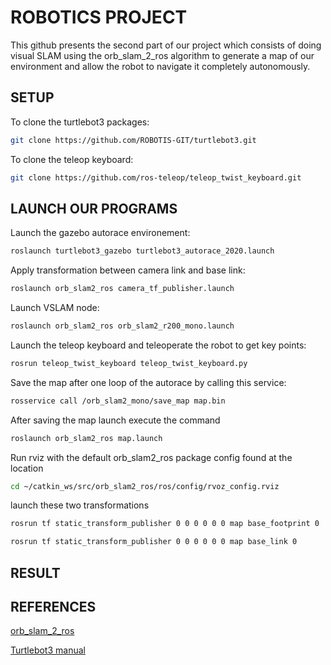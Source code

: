 # ROBOTICS PROJECT
 
This github presents the second part of our project which consists of doing visual SLAM using the orb_slam_2_ros algorithm to generate a map of our environment and allow the robot to navigate it completely autonomously.
## SETUP
 
To clone the turtlebot3 packages:
 
```bash
git clone https://github.com/ROBOTIS-GIT/turtlebot3.git
```
 
To clone the teleop keyboard:
 
```bash
git clone https://github.com/ros-teleop/teleop_twist_keyboard.git
```
 
## LAUNCH OUR PROGRAMS
 
Launch the gazebo autorace environement:
 
```bash
roslaunch turtlebot3_gazebo turtlebot3_autorace_2020.launch
```
Apply transformation between camera link and base link:
 
```bash
roslaunch orb_slam2_ros camera_tf_publisher.launch
```
Launch VSLAM node:
```bash
roslaunch orb_slam2_ros orb_slam2_r200_mono.launch 
```
Launch the teleop keyboard and teleoperate the robot to get key points:
```bash
rosrun teleop_twist_keyboard teleop_twist_keyboard.py 
```
 
Save the map after one loop of the autorace by calling this service:
```bash
rosservice call /orb_slam2_mono/save_map map.bin
```
After saving the map launch execute the command
```bash
roslaunch orb_slam2_ros map.launch
```

 Run rviz with the default orb_slam2_ros package config found at the location 

 ```bash
cd ~/catkin_ws/src/orb_slam2_ros/ros/config/rvoz_config.rviz
```

launch these two transformations
 ```bash
rosrun tf static_transform_publisher 0 0 0 0 0 0 map base_footprint 0
```
 ```bash
rosrun tf static_transform_publisher 0 0 0 0 0 0 map base_link 0
```
## RESULT



## REFERENCES
 
[ orb_slam_2_ros](https://wiki.ros.org/orb_slam2_ros)
 
[Turtlebot3 manual](https://emanual.robotis.com/docs/en/platform/turtlebot3/overview/)